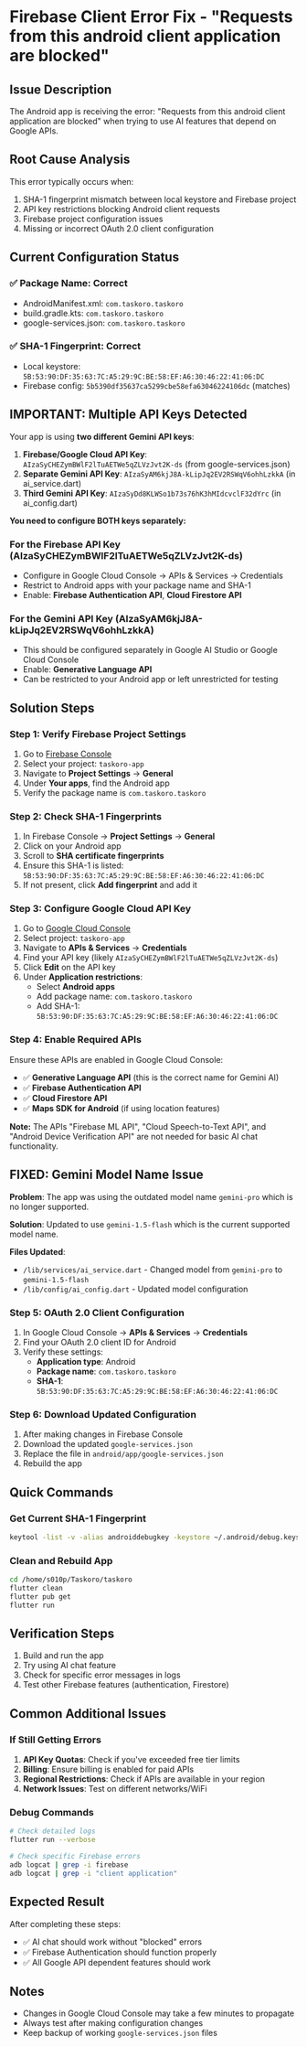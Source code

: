 # Firebase Client Error Fix - "Requests from this android client application <empty> are blocked"

## Issue Description

The Android app is receiving the error: "Requests from this android client application <empty> are blocked" when trying to use AI features that depend on Google APIs.

## Root Cause Analysis

This error typically occurs when:

1. SHA-1 fingerprint mismatch between local keystore and Firebase project
2. API key restrictions blocking Android client requests  
3. Firebase project configuration issues
4. Missing or incorrect OAuth 2.0 client configuration

## Current Configuration Status

### ✅ Package Name: Correct

- AndroidManifest.xml: `com.taskoro.taskoro`
- build.gradle.kts: `com.taskoro.taskoro`
- google-services.json: `com.taskoro.taskoro`

### ✅ SHA-1 Fingerprint: Correct

- Local keystore: `5B:53:90:DF:35:63:7C:A5:29:9C:BE:58:EF:A6:30:46:22:41:06:DC`
- Firebase config: `5b5390df35637ca5299cbe58efa63046224106dc` (matches)

## **IMPORTANT: Multiple API Keys Detected**

Your app is using **two different Gemini API keys**:

1. **Firebase/Google Cloud API Key**: `AIzaSyCHEZymBWlF2lTuAETWe5qZLVzJvt2K-ds` (from google-services.json)
2. **Separate Gemini API Key**: `AIzaSyAM6kjJ8A-kLipJq2EV2RSWqV6ohhLzkkA` (in ai_service.dart)
3. **Third Gemini API Key**: `AIzaSyDd8KLWSo1b73s76hK3hMIdcvclF32dYrc` (in ai_config.dart)

**You need to configure BOTH keys separately:**

### For the Firebase API Key (AIzaSyCHEZymBWlF2lTuAETWe5qZLVzJvt2K-ds)

- Configure in Google Cloud Console → APIs & Services → Credentials
- Restrict to Android apps with your package name and SHA-1
- Enable: **Firebase Authentication API**, **Cloud Firestore API**

### For the Gemini API Key (AIzaSyAM6kjJ8A-kLipJq2EV2RSWqV6ohhLzkkA)

- This should be configured separately in Google AI Studio or Google Cloud Console
- Enable: **Generative Language API**
- Can be restricted to your Android app or left unrestricted for testing

## Solution Steps

### Step 1: Verify Firebase Project Settings

1. Go to [Firebase Console](https://console.firebase.google.com/)
2. Select your project: `taskoro-app`
3. Navigate to **Project Settings** → **General**
4. Under **Your apps**, find the Android app
5. Verify the package name is `com.taskoro.taskoro`

### Step 2: Check SHA-1 Fingerprints

1. In Firebase Console → **Project Settings** → **General**
2. Click on your Android app
3. Scroll to **SHA certificate fingerprints**
4. Ensure this SHA-1 is listed: `5B:53:90:DF:35:63:7C:A5:29:9C:BE:58:EF:A6:30:46:22:41:06:DC`
5. If not present, click **Add fingerprint** and add it

### Step 3: Configure Google Cloud API Key

1. Go to [Google Cloud Console](https://console.cloud.google.com/)
2. Select project: `taskoro-app`
3. Navigate to **APIs & Services** → **Credentials**
4. Find your API key (likely `AIzaSyCHEZymBWlF2lTuAETWe5qZLVzJvt2K-ds`)
5. Click **Edit** on the API key
6. Under **Application restrictions**:
   - Select **Android apps**
   - Add package name: `com.taskoro.taskoro`
   - Add SHA-1: `5B:53:90:DF:35:63:7C:A5:29:9C:BE:58:EF:A6:30:46:22:41:06:DC`

### Step 4: Enable Required APIs

Ensure these APIs are enabled in Google Cloud Console:

- ✅ **Generative Language API** (this is the correct name for Gemini AI)
- ✅ **Firebase Authentication API**
- ✅ **Cloud Firestore API**
- ✅ **Maps SDK for Android** (if using location features)

**Note:** The APIs "Firebase ML API", "Cloud Speech-to-Text API", and "Android Device Verification API" are not needed for basic AI chat functionality.

## **FIXED: Gemini Model Name Issue**

**Problem**: The app was using the outdated model name `gemini-pro` which is no longer supported.

**Solution**: Updated to use `gemini-1.5-flash` which is the current supported model name.

**Files Updated**:

- `/lib/services/ai_service.dart` - Changed model from `gemini-pro` to `gemini-1.5-flash`
- `/lib/config/ai_config.dart` - Updated model configuration

### Step 5: OAuth 2.0 Client Configuration

1. In Google Cloud Console → **APIs & Services** → **Credentials**
2. Find your OAuth 2.0 client ID for Android
3. Verify these settings:
   - **Application type**: Android
   - **Package name**: `com.taskoro.taskoro`
   - **SHA-1**: `5B:53:90:DF:35:63:7C:A5:29:9C:BE:58:EF:A6:30:46:22:41:06:DC`

### Step 6: Download Updated Configuration

1. After making changes in Firebase Console
2. Download the updated `google-services.json`
3. Replace the file in `android/app/google-services.json`
4. Rebuild the app

## Quick Commands

### Get Current SHA-1 Fingerprint

```bash
keytool -list -v -alias androiddebugkey -keystore ~/.android/debug.keystore -storepass android
```

### Clean and Rebuild App

```bash
cd /home/s010p/Taskoro/taskoro
flutter clean
flutter pub get
flutter run
```

## Verification Steps

1. Build and run the app
2. Try using AI chat feature
3. Check for specific error messages in logs
4. Test other Firebase features (authentication, Firestore)

## Common Additional Issues

### If Still Getting Errors

1. **API Key Quotas**: Check if you've exceeded free tier limits
2. **Billing**: Ensure billing is enabled for paid APIs
3. **Regional Restrictions**: Check if APIs are available in your region
4. **Network Issues**: Test on different networks/WiFi

### Debug Commands

```bash
# Check detailed logs
flutter run --verbose

# Check specific Firebase errors
adb logcat | grep -i firebase
adb logcat | grep -i "client application"
```

## Expected Result

After completing these steps:

- ✅ AI chat should work without "blocked" errors
- ✅ Firebase Authentication should function properly
- ✅ All Google API dependent features should work

## Notes

- Changes in Google Cloud Console may take a few minutes to propagate
- Always test after making configuration changes
- Keep backup of working `google-services.json` files
